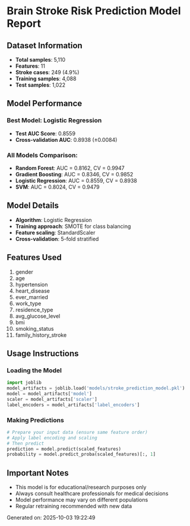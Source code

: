 # Brain Stroke Risk Prediction Model Report

## Dataset Information
- **Total samples**: 5,110
- **Features**: 11
- **Stroke cases**: 249 (4.9%)
- **Training samples**: 4,088
- **Test samples**: 1,022

## Model Performance

### Best Model: Logistic Regression
- **Test AUC Score**: 0.8559
- **Cross-validation AUC**: 0.8938 (±0.0084)

### All Models Comparison:
- **Random Forest**: AUC = 0.8162, CV = 0.9947
- **Gradient Boosting**: AUC = 0.8346, CV = 0.9852
- **Logistic Regression**: AUC = 0.8559, CV = 0.8938
- **SVM**: AUC = 0.8024, CV = 0.9479

## Model Details
- **Algorithm**: Logistic Regression
- **Training approach**: SMOTE for class balancing
- **Feature scaling**: StandardScaler
- **Cross-validation**: 5-fold stratified

## Features Used
1. gender
2. age
3. hypertension
4. heart_disease
5. ever_married
6. work_type
7. residence_type
8. avg_glucose_level
9. bmi
10. smoking_status
11. family_history_stroke

## Usage Instructions

### Loading the Model
```python
import joblib
model_artifacts = joblib.load('models/stroke_prediction_model.pkl')
model = model_artifacts['model']
scaler = model_artifacts['scaler']
label_encoders = model_artifacts['label_encoders']
```

### Making Predictions
```python
# Prepare your input data (ensure same feature order)
# Apply label encoding and scaling
# Then predict
prediction = model.predict(scaled_features)
probability = model.predict_proba(scaled_features)[:, 1]
```

## Important Notes
- This model is for educational/research purposes only
- Always consult healthcare professionals for medical decisions
- Model performance may vary on different populations
- Regular retraining recommended with new data

Generated on: 2025-10-03 19:22:49
